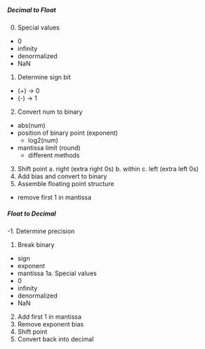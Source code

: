 ##### Decimal to Float
0. Special values
 - 0
 - infinity
 - denormalized
 - NaN
1. Determine sign bit
 - (+) -> 0
 - (-) -> 1
2. Convert num to binary
 - abs(num)
 - position of binary point (exponent)
    - log2(num)
 - mantissa limit (round)
    - different methods
3. Shift point
 a. right (extra right 0s)
 b. within
 c. left (extra left 0s)
4. Add bias and convert to binary
5. Assemble floating point structure
 - remove first 1 in mantissa

##### Float to Decimal
-1. Determine precision
1. Break binary
 - sign
 - exponent
 - mantissa
1a. Special values
 - 0
 - infinity
 - denormalized
 - NaN
2. Add first 1 in mantissa
3. Remove exponent bias
5. Shift point
4. Convert back into decimal
